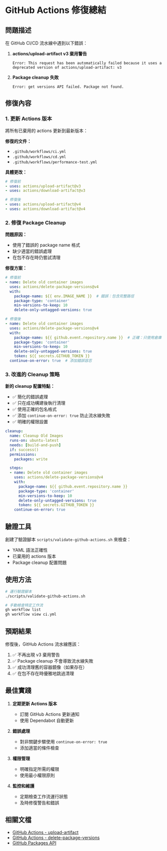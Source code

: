 # GitHub Actions 修復總結

## 問題描述

在 GitHub CI/CD 流水線中遇到以下錯誤：

1. **actions/upload-artifact v3 棄用警告**
   ```
   Error: This request has been automatically failed because it uses a deprecated version of actions/upload-artifact: v3
   ```

2. **Package cleanup 失敗**
   ```
   Error: get versions API failed. Package not found.
   ```

## 修復內容

### 1. 更新 Actions 版本

將所有已棄用的 actions 更新到最新版本：

**修復的文件：**
- `.github/workflows/ci.yml`
- `.github/workflows/cd.yml`
- `.github/workflows/performance-test.yml`

**具體更改：**
```yaml
# 修復前
- uses: actions/upload-artifact@v3
- uses: actions/download-artifact@v3

# 修復後
- uses: actions/upload-artifact@v4
- uses: actions/download-artifact@v4
```

### 2. 修復 Package Cleanup

**問題原因：**
- 使用了錯誤的 package name 格式
- 缺少適當的錯誤處理
- 在包不存在時仍嘗試清理

**修復方案：**

```yaml
# 修復前
- name: Delete old container images
  uses: actions/delete-package-versions@v4
  with:
    package-name: ${{ env.IMAGE_NAME }}  # 錯誤：包含完整路徑
    package-type: 'container'
    min-versions-to-keep: 10
    delete-only-untagged-versions: true

# 修復後
- name: Delete old container images
  uses: actions/delete-package-versions@v4
  with:
    package-name: ${{ github.event.repository.name }}  # 正確：只使用倉庫名
    package-type: 'container'
    min-versions-to-keep: 10
    delete-only-untagged-versions: true
    token: ${{ secrets.GITHUB_TOKEN }}
  continue-on-error: true  # 添加錯誤容忍
```

### 3. 改進的 Cleanup 策略

**新的 cleanup 配置特點：**
- ✅ 簡化的錯誤處理
- ✅ 只在成功構建後執行清理
- ✅ 使用正確的包名格式
- ✅ 添加 `continue-on-error: true` 防止流水線失敗
- ✅ 明確的權限設置

```yaml
cleanup:
  name: Cleanup Old Images
  runs-on: ubuntu-latest
  needs: [build-and-push]
  if: success()
  permissions:
    packages: write

  steps:
  - name: Delete old container images
    uses: actions/delete-package-versions@v4
    with:
      package-name: ${{ github.event.repository.name }}
      package-type: 'container'
      min-versions-to-keep: 10
      delete-only-untagged-versions: true
      token: ${{ secrets.GITHUB_TOKEN }}
    continue-on-error: true
```

## 驗證工具

創建了驗證腳本 `scripts/validate-github-actions.sh` 來檢查：
- YAML 語法正確性
- 已棄用的 actions 版本
- Package cleanup 配置問題

## 使用方法

```bash
# 運行驗證腳本
./scripts/validate-github-actions.sh

# 手動檢查特定工作流
gh workflow list
gh workflow view ci.yml
```

## 預期結果

修復後，GitHub Actions 流水線應該：

1. ✅ 不再出現 v3 棄用警告
2. ✅ Package cleanup 不會導致流水線失敗
3. ✅ 成功清理舊的容器鏡像（如果存在）
4. ✅ 在包不存在時優雅地跳過清理

## 最佳實踐

1. **定期更新 Actions 版本**
   - 訂閱 GitHub Actions 更新通知
   - 使用 Dependabot 自動更新

2. **錯誤處理**
   - 對非關鍵步驟使用 `continue-on-error: true`
   - 添加適當的條件檢查

3. **權限管理**
   - 明確指定所需的權限
   - 使用最小權限原則

4. **監控和維護**
   - 定期檢查工作流運行狀態
   - 及時修復警告和錯誤

## 相關文檔

- [GitHub Actions - upload-artifact](https://github.com/actions/upload-artifact)
- [GitHub Actions - delete-package-versions](https://github.com/actions/delete-package-versions)
- [GitHub Packages API](https://docs.github.com/en/rest/packages)